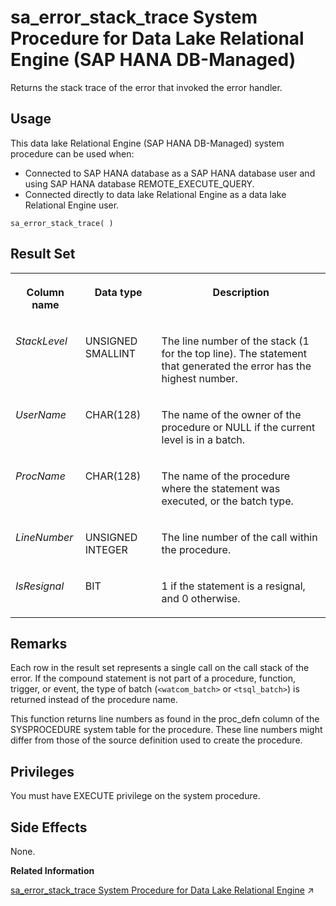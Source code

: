 <!-- loiod4336779fbe149d788248a86b5124222 -->

# sa\_error\_stack\_trace System Procedure for Data Lake Relational Engine \(SAP HANA DB-Managed\)

Returns the stack trace of the error that invoked the error handler.



<a name="loiod4336779fbe149d788248a86b5124222__section_gz5_gcf_pzb"/>

## Usage

This data lake Relational Engine \(SAP HANA DB-Managed\) system procedure can be used when:

-   Connected to SAP HANA database as a SAP HANA database user and using SAP HANA database REMOTE\_EXECUTE\_QUERY.
-   Connected directly to data lake Relational Engine as a data lake Relational Engine user.



```
sa_error_stack_trace( )
```



<a name="loiod4336779fbe149d788248a86b5124222__section_e22_qx5_s1c"/>

## Result Set


<table>
<tr>
<th valign="top">

Column name

</th>
<th valign="top">

Data type

</th>
<th valign="top">

Description

</th>
</tr>
<tr>
<td valign="top">

*StackLevel*

</td>
<td valign="top">

UNSIGNED SMALLINT

</td>
<td valign="top">

The line number of the stack \(1 for the top line\). The statement that generated the error has the highest number.

</td>
</tr>
<tr>
<td valign="top">

*UserName*

</td>
<td valign="top">

CHAR\(128\)

</td>
<td valign="top">

The name of the owner of the procedure or NULL if the current level is in a batch.

</td>
</tr>
<tr>
<td valign="top">

*ProcName*

</td>
<td valign="top">

CHAR\(128\)

</td>
<td valign="top">

The name of the procedure where the statement was executed, or the batch type.

</td>
</tr>
<tr>
<td valign="top">

*LineNumber*

</td>
<td valign="top">

UNSIGNED INTEGER

</td>
<td valign="top">

The line number of the call within the procedure.

</td>
</tr>
<tr>
<td valign="top">

*IsResignal*

</td>
<td valign="top">

BIT

</td>
<td valign="top">

1 if the statement is a resignal, and 0 otherwise.

</td>
</tr>
</table>



## Remarks

Each row in the result set represents a single call on the call stack of the error. If the compound statement is not part of a procedure, function, trigger, or event, the type of batch \(`<watcom_batch>` or `<tsql_batch>`\) is returned instead of the procedure name.

This function returns line numbers as found in the proc\_defn column of the SYSPROCEDURE system table for the procedure. These line numbers might differ from those of the source definition used to create the procedure.



## Privileges

You must have EXECUTE privilege on the system procedure.



## Side Effects

None.

**Related Information**  


[sa_error_stack_trace System Procedure for Data Lake Relational Engine](https://help.sap.com/viewer/19b3964099384f178ad08f2d348232a9/2024_1_QRC/en-US/8175645e6ce21014bb799dc7da2f9b46.html "Returns the stack trace of the error that invoked the error handler.") :arrow_upper_right:

